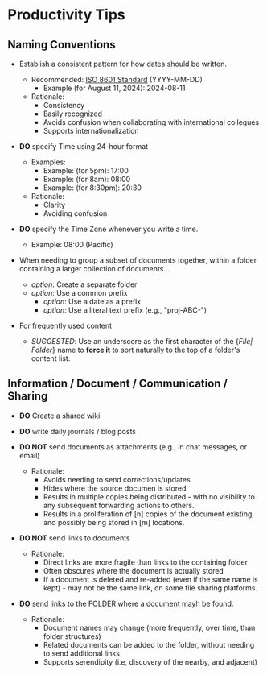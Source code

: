 
# Productivity Tips 

## Naming Conventions

- Establish a consistent pattern for how dates should be written.
  + Recommended: [ISO 8601 Standard](https://en.wikipedia.org/wiki/ISO_8601) (YYYY-MM-DD)
    * Example (for August 11, 2024): 2024-08-11 
  + Rationale:
    * Consistency 
    * Easily recognized 
    * Avoids confusion when collaborating with international collegues 
    * Supports internationalization 

- **DO** specify Time using 24-hour format
  + Examples:
    * Example: (for 5pm): 17:00
    * Example: (for 8am): 08:00 
    * Example: (for 8:30pm): 20:30
  + Rationale:
    * Clarity
    * Avoiding confusion


- **DO** specify the Time Zone whenever you write a time.
  + Example: 08:00 (Pacific)


- When needing to group a subset of documents together, within a folder containing a larger collection of documents...
  + *option*: Create a separate folder
  + *option*: Use a common prefix
    * *option*: Use a date as a prefix
    * *option*: Use a literal text prefix (e.g., "proj-ABC-")


- For frequently used content 
  + *SUGGESTED*: Use an underscore as the first character of the {*File| Folder*} name to **force it** to sort naturally to the top of a folder's content list.


## Information / Document / Communication / Sharing

- **DO** Create a shared wiki


- **DO** write daily journals / blog posts


- **DO NOT** send documents as attachments (e.g., in chat messages, or email)
  + Rationale:
    * Avoids needing to send corrections/updates
    * Hides where the source documen is stored 
    * Results in multiple copies being distributed - with no visibility to any subsequent forwarding actions to others. 
    * Results in a proliferation of [n] copies of the document existing, and possibly being stored in [m] locations.
   

- **DO NOT** send links to documents 
  + Rationale:
    * Direct links are more fragile than links to the containing folder 
    * Often obscures where the document is actually stored 
    * If a document is deleted and re-added (even if the same name is kept) - may not be the same link, on some file sharing platforms.

- **DO** send links to the FOLDER where a document mayh be found.
  + Rationale:
    * Document names may change (more frequently, over time, than folder structures)
    * Related documents can be added to the folder, without needing to send additional links 
    * Supports serendipity (i.e, discovery of the nearby, and adjacent)


